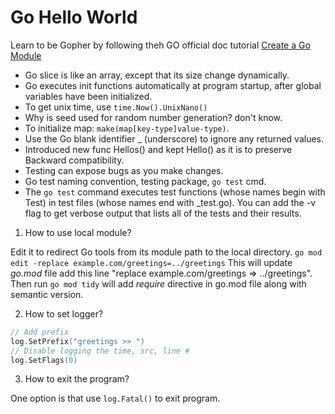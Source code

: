 # Go Hello World
Learn to be Gopher by following theh GO official doc tutorial [Create a Go Module](https://go.dev/doc/tutorial/create-module)

- Go slice is like an array, except that its size change dynamically.
- Go executes init functions automatically at program startup, after global variables have been initialized.
- To get unix time, use `time.Now().UnixNano()`
- Why is seed used for random number generation? don't know.
- To initialize map: `make(map[key-type]value-type)`.
- Use the Go blank identifier _ (underscore) to ignore any returned values.
- Introduced new func Hellos() and kept Hello() as it is to preserve Backward compatibility. 
- Testing can expose bugs as you make changes.
- Go test naming convention, testing package, `go test` cmd.
- The `go test` command executes test functions (whose names begin with Test) in test files (whose names end with _test.go). You can add the -v flag to get verbose output that lists all of the tests and their results.


1. How to use local module?

Edit it to redirect Go tools from its module path to the local directory. 
`go mod edit -replace example.com/greetings=../greetings`
This will update _go.mod_ file add this line "replace example.com/greetings => ../greetings".
Then run `go mod tidy` will add *require* directive in go.mod file along with semantic version.

2. How to set logger?

```go
// Add prefix
log.SetPrefix("greetings >> ")
// Disable logging the time, src, line #
log.SetFlags(0)
```

3. How to exit the program?

One option is that use `log.Fatal()` to exit program.

